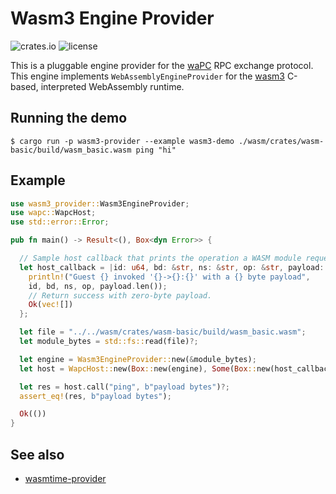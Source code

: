 # Wasm3 Engine Provider

![crates.io](https://img.shields.io/crates/v/wasm3-provider.svg)
![license](https://img.shields.io/crates/l/wasm3-provider.svg)

This is a pluggable engine provider for the [waPC](https://wapc.io) RPC exchange protocol. This engine implements `WebAssemblyEngineProvider` for the [wasm3](https://github.com/wasm3) C-based, interpreted WebAssembly runtime.

## Running the demo

```ignore
$ cargo run -p wasm3-provider --example wasm3-demo ./wasm/crates/wasm-basic/build/wasm_basic.wasm ping "hi"
```

## Example

```rust
use wasm3_provider::Wasm3EngineProvider;
use wapc::WapcHost;
use std::error::Error;

pub fn main() -> Result<(), Box<dyn Error>> {

  // Sample host callback that prints the operation a WASM module requested.
  let host_callback = |id: u64, bd: &str, ns: &str, op: &str, payload: &[u8]| {
    println!("Guest {} invoked '{}->{}:{}' with a {} byte payload",
    id, bd, ns, op, payload.len());
    // Return success with zero-byte payload.
    Ok(vec![])
  };

  let file = "../../wasm/crates/wasm-basic/build/wasm_basic.wasm";
  let module_bytes = std::fs::read(file)?;

  let engine = Wasm3EngineProvider::new(&module_bytes);
  let host = WapcHost::new(Box::new(engine), Some(Box::new(host_callback)))?;

  let res = host.call("ping", b"payload bytes")?;
  assert_eq!(res, b"payload bytes");

  Ok(())
}
```

## See also

- [wasmtime-provider](https://crates.io/crates/wasmtime-provider)
